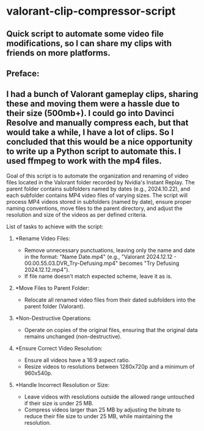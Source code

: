 # valorant-clip-compressor-script
Quick script to automate some video file modifications, so I can share my clips with friends on more platforms.
---
## Preface:
I had a bunch of Valorant gameplay clips, sharing these and moving them were a hassle due to their size (500mb+). I could go into Davinci Resolve and manually compress each, but that would take a while, I have a lot of clips. So I concluded that this would be a nice opportunity to write up a Python script to automate this.
I used ffmpeg to work with the mp4 files.
---

Goal of this script is to automate the organization and renaming of video files located in the Valorant folder recorded by Nvidia's Instant Replay.
The parent folder contains subfolders named by dates (e.g., 2024.10.22), and each subfolder contains MP4 video files of varying sizes.
The script will process MP4 videos stored in subfolders (named by date), ensure proper naming conventions, 
move files to the parent directory, and adjust the resolution and size of the videos as per defined criteria.

List of tasks to achieve with the script:
1. *Rename Video Files:
   - Remove unnecessary punctuations, leaving only the name and date in the format: "Name Date.mp4" (e.g., "Valorant 2024.12.12 - 00.00.55.03.DVR_Try-Defusing.mp4" becomes "Try Defusing 2024.12.12.mp4").
   - If file name doesn't match expected scheme, leave it as is.
 
2. *Move Files to Parent Folder:
   - Relocate all renamed video files from their dated subfolders into the parent folder (Valorant).
 
3. *Non-Destructive Operations:
   - Operate on copies of the original files, ensuring that the original data remains unchanged (non-destructive).
 
4. *Ensure Correct Video Resolution:
   - Ensure all videos have a 16:9 aspect ratio.
   - Resize videos to resolutions between 1280x720p and a minimum of 960x540p.
 
5. *Handle Incorrect Resolution or Size:
   - Leave videos with resolutions outside the allowed range untouched if their size is under 25 MB.
   - Compress videos larger than 25 MB by adjusting the bitrate to reduce their file size to under 25 MB, while maintaining the resolution.
